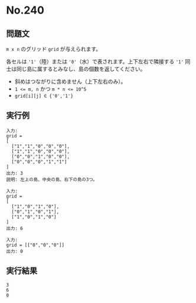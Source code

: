 # No.240

## 問題文

`m x n` のグリッド `grid` が与えられます。

各セルは `'1'`（陸）または `'0'`（水）で表されます。上下左右で隣接する `'1'` 同士は同じ島に属するとみなし、島の個数を返してください。

* 斜めはつながりに含めません（上下左右のみ）。
* `1 <= m, n` かつ `m * n <= 10^5`
* `grid[i][j] ∈ {'0','1'}`

## 実行例

```
入力:
grid =
[
  ["1","1","0","0","0"],
  ["1","1","0","0","0"],
  ["0","0","1","0","0"],
  ["0","0","0","1","1"]
]
出力: 3
説明: 左上の島、中央の島、右下の島の3つ。

入力:
grid =
[
  ["1","0","1","0"],
  ["0","1","0","1"],
  ["1","0","1","0"]
]
出力: 6

入力:
grid = [["0","0","0"]]
出力: 0
```

## 実行結果

```
3
6
0
```
